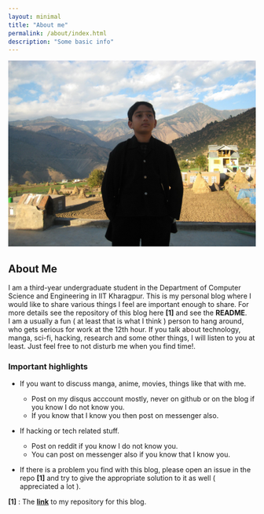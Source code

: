 ```yaml
---
layout: minimal
title: "About me"
permalink: /about/index.html
description: "Some basic info"
---
```


<img itemprop="image" class="img-rounded about_perfil" src="https://raw.githubusercontent.com/berserker1/berserker1.github.io/master/embarrasment.jpg" alt="My profile">

## About Me

I am a third-year undergraduate student in the Department of Computer Science and Engineering in IIT Kharagpur. This is my personal blog where I would like to share various things I feel are important enough to share. 
For more details see the repository of this blog here **[1]** and see the **README**.  
I am a usually a fun ( at least that is what I think ) person to hang around, who gets serious for work at the 12th hour. If you talk about technology, manga, sci-fi, hacking, research and some other things, I will listen to you at least. Just feel free to not disturb me when you find time!.  

### Important highlights

- If you want to discuss manga, anime, movies, things like that with me.
  - Post on my disqus acccount mostly, never on github or on the blog if you know I do not know you.
  - If you know that I know you then post on messenger also.

- If hacking or tech related stuff.
  - Post on reddit if you know I do not know you.
  - You can post on messenger also if you know that I know you.

- If there is a problem you find with this blog, please open an issue in the repo **[1]** and try to give the appropriate solution to it as well ( appreciated a lot ).  

**[1]** : The [**link**](https://github.com/berserker1/berserker1.github.io) to my repository for this blog.
